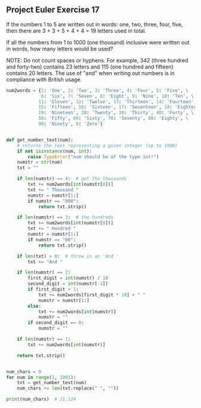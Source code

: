 ## Project Euler Exercise 17

If the numbers 1 to 5 are written out in words: one, two, three, four, five, then there are 3 + 3 + 5 + 4 + 4 = 19 letters used in total.

If all the numbers from 1 to 1000 (one thousand) inclusive were written out in words, how many letters would be used?


NOTE: Do not count spaces or hyphens. For example, 342 (three hundred and forty-two) contains 23 letters and 115 (one hundred and fifteen) contains 20 letters.
The use of "and" when writing out numbers is in compliance with British usage.

```python
num2words = {1: 'One', 2: 'Two', 3: 'Three', 4: 'Four', 5: 'Five', \
             6: 'Six', 7: 'Seven', 8: 'Eight', 9: 'Nine', 10: 'Ten', \
            11: 'Eleven', 12: 'Twelve', 13: 'Thirteen', 14: 'Fourteen', \
            15: 'Fifteen', 16: 'Sixteen', 17: 'Seventeen', 18: 'Eighteen', \
            19: 'Nineteen', 20: 'Twenty', 30: 'Thirty', 40: 'Forty', \
            50: 'Fifty', 60: 'Sixty', 70: 'Seventy', 80: 'Eighty', \
            90: 'Ninety', 0: 'Zero'}


def get_number_text(num):
    # returns the text representing a given integer (up to 1000)
    if not isinstance(num, int):
        raise TypeError("num should be of the type int!")
    numstr = str(num)
    txt = ""

    if len(numstr) == 4:  # get the thousands
        txt += num2words[int(numstr[0])]
        txt += " Thousand "
        numstr = numstr[1:]
        if numstr == "000":
            return txt.strip()

    if len(numstr) == 3:  # the hundreds
        txt += num2words[int(numstr[0])]
        txt += " Hundred "
        numstr = numstr[1:]
        if numstr == "00":
            return txt.strip()

    if len(txt) > 0:  # throw in an 'And '
        txt += "And "

    if len(numstr) == 2:
        first_digit = int(numstr) / 10
        second_digit = int(numstr[-1])
        if first_digit > 1:
            txt += num2words[first_digit * 10] + " "
            numstr = numstr[1:]
        else:
            txt += num2words[int(numstr)]
            numstr = ""
        if second_digit == 0:
            numstr = ""

    if len(numstr) == 1:
        txt += num2words[int(numstr)]

    return txt.strip()


num_chars = 0
for num in range(1, 1001):
    txt = get_number_text(num)
    num_chars += len(txt.replace(" ", ""))

print(num_chars)  # 21,124
```
